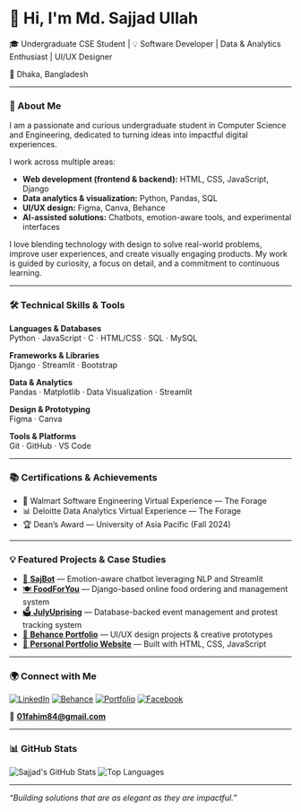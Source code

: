 # 👋 Hi, I'm Md. Sajjad Ullah

🎓 Undergraduate CSE Student | 💡 Software Developer | Data & Analytics Enthusiast | UI/UX Designer

📍 Dhaka, Bangladesh

---

### 🧭 About Me

I am a passionate and curious undergraduate student in Computer Science and Engineering, dedicated to turning ideas into impactful digital experiences.

I work across multiple areas:
- **Web development (frontend & backend):** HTML, CSS, JavaScript, Django
- **Data analytics & visualization:** Python, Pandas, SQL
- **UI/UX design:** Figma, Canva, Behance
- **AI-assisted solutions:** Chatbots, emotion-aware tools, and experimental interfaces

I love blending technology with design to solve real-world problems, improve user experiences, and create visually engaging products. My work is guided by curiosity, a focus on detail, and a commitment to continuous learning.

---

### 🛠️ Technical Skills & Tools

**Languages & Databases**  
Python · JavaScript · C · HTML/CSS · SQL · MySQL

**Frameworks & Libraries**  
Django · Streamlit · Bootstrap

**Data & Analytics**  
Pandas · Matplotlib · Data Visualization · Streamlit

**Design & Prototyping**  
Figma · Canva

**Tools & Platforms**  
Git · GitHub · VS Code 

---

### 📚 Certifications & Achievements

- 🏢 Walmart Software Engineering Virtual Experience — The Forage
- 📊 Deloitte Data Analytics Virtual Experience — The Forage
- 🏆 Dean’s Award — University of Asia Pacific (Fall 2024)

---

### 💡 Featured Projects & Case Studies

- [🤖 **SajBot**](https://github.com/MdSajjadUllah/SajBot-The-Emotion-Whisperer) — Emotion-aware chatbot leveraging NLP and Streamlit
- [🍽️ **FoodForYou**](https://github.com/MdSajjadUllah/FoodForYou) — Django-based online food ordering and management system
- [🗳️ **JulyUprising**](https://github.com/MdSajjadUllah/DatabaseProject-JulyUprisingSystem) — Database-backed event management and protest tracking system
- [🎨 **Behance Portfolio**](https://www.behance.net/mdfahimbiswas1) — UI/UX design projects & creative prototypes
- [💼 **Personal Portfolio Website**](https://mdsajjadullah.github.io/) — Built with HTML, CSS, JavaScript

---

### 🌍 Connect with Me

[![LinkedIn](https://img.shields.io/badge/LinkedIn-blue?logo=linkedin&logoColor=white)](https://www.linkedin.com/in/md-sajjad-ullah-1b1a0a213)
[![Behance](https://img.shields.io/badge/Behance-0057ff?logo=behance&logoColor=white)](https://www.behance.net/mdfahimbiswas1)
[![Portfolio](https://img.shields.io/badge/Portfolio-000?logo=vercel&logoColor=white)](https://mdsajjadullah.github.io/)
[![Facebook](https://img.shields.io/badge/Facebook-1877F2?logo=facebook&logoColor=white)](https://www.facebook.com/share/1Wjpv76aiB/?mibextid=wwXIfr)

📧 **01fahim84@gmail.com**

---

### 📊 GitHub Stats

![Sajjad's GitHub Stats](https://github-readme-stats.vercel.app/api?username=MdSajjadUllah&show_icons=true&theme=github_dark)
![Top Languages](https://github-readme-stats.vercel.app/api/top-langs/?username=MdSajjadUllah&layout=compact&theme=github_dark)

---

_“Building solutions that are as elegant as they are impactful.”_
